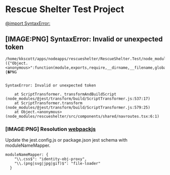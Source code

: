 # Rescue Shelter Test Project


[@import SyntaxError:](https://stackoverflow.com/questions/54976344/jest-fails-when-css-uses-import)


## [IMAGE:PNG] SyntaxError: Invalid or unexpected token

```
/home/kkscott/apps/nodeapps/rescueshelter/RescueShelter.Test/node_modules/rescueshelter/src/images/home.png:1  
({"Object.<anonymous>":function(module,exports,require,__dirname,__filename,global,jest){�PNG  
                                                                                              
  
SyntaxError: Invalid or unexpected token  
  
    at ScriptTransformer._transformAndBuildScript (node_modules/@jest/transform/build/ScriptTransformer.js:537:17)  
    at ScriptTransformer.transform (node_modules/@jest/transform/build/ScriptTransformer.js:579:25)  
    at Object.<anonymous> (node_modules/rescueshelter/src/components/shared/navroutes.tsx:6:1)  
```

### [IMAGE:PNG] Resolution [webpackjs](https://webpack.js.org/guides/asset-management/#loading-images)
Update the jest.config.js or package.json jest schema with moduleNameMapper.
```
moduleNameMapper: {
    "\\.css$": "identity-obj-proxy",
    "\\.(png|svg|jpg|gif)$": "file-loader"
  }
```
